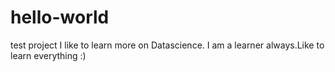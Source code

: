 # hello-world
test project
I like to learn more on Datascience. I am a learner always.Like to learn everything :)
